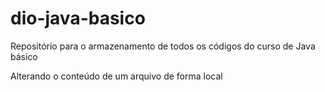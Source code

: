# dio-java-basico
Repositório para o armazenamento de todos os códigos do curso de Java básico

Alterando o conteúdo de um arquivo de forma local
